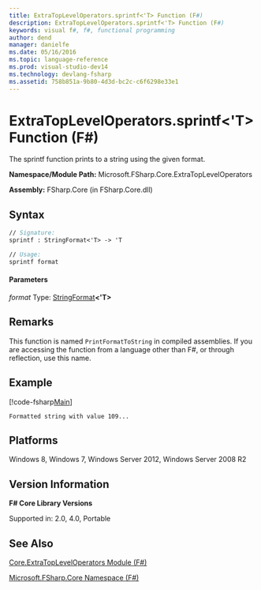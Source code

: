 ```yaml
---
title: ExtraTopLevelOperators.sprintf<'T> Function (F#)
description: ExtraTopLevelOperators.sprintf<'T> Function (F#)
keywords: visual f#, f#, functional programming
author: dend
manager: danielfe
ms.date: 05/16/2016
ms.topic: language-reference
ms.prod: visual-studio-dev14
ms.technology: devlang-fsharp
ms.assetid: 758b851a-9b80-4d3d-bc2c-c6f6298e33e1 
---
```


# ExtraTopLevelOperators.sprintf<'T> Function (F#)

The sprintf function prints to a string using the given format.

**Namespace/Module Path:** Microsoft.FSharp.Core.ExtraTopLevelOperators

**Assembly:** FSharp.Core (in FSharp.Core.dll)


## Syntax

```fsharp
// Signature:
sprintf : StringFormat<'T> -> 'T

// Usage:
sprintf format
```

#### Parameters
*format*
Type: [StringFormat](https://msdn.microsoft.com/library/4226a2e7-9ebc-466f-8547-da79f0b05cd1)**&lt;'T&gt;**

## Remarks
This function is named `PrintFormatToString` in compiled assemblies. If you are accessing the function from a language other than F#, or through reflection, use this name.

## Example

[!code-fsharp[Main](~/samples/snippets/fsharp/corelib2/snippet10.fs)]

```
Formatted string with value 109...
```

## Platforms
Windows 8, Windows 7, Windows Server 2012, Windows Server 2008 R2


## Version Information
**F# Core Library Versions**

Supported in: 2.0, 4.0, Portable

## See Also
[Core.ExtraTopLevelOperators Module &#40;F&#35;&#41;](Core.ExtraTopLevelOperators-Module-%5BFSharp%5D.md)

[Microsoft.FSharp.Core Namespace &#40;F&#35;&#41;](Microsoft.FSharp.Core-Namespace-%5BFSharp%5D.md)